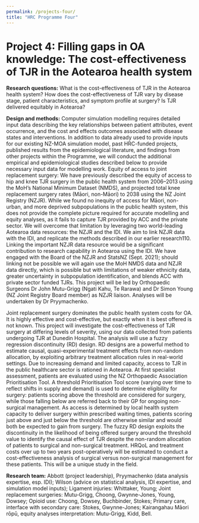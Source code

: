 ```yaml
---
permalink: /projects-four/
title: "HRC Programme Four"
---
```


# Project 4: Filling gaps in OA knowledge: The cost-effectiveness of TJR in the Aotearoa health system

**Research questions:** What is the cost-effectiveness of TJR in the Aotearoa health system? How does the cost-effectiveness of TJR vary by disease stage, patient characteristics, and symptom profile at surgery? Is TJR delivered equitably in Aotearoa? 

**Design and methods:** Computer simulation modelling requires detailed input data describing the key relationships between patient attributes, event occurrence, and the cost and effects outcomes associated with disease states and interventions. In addition to data already used to provide inputs for our existing NZ-MOA simulation model, past HRC-funded projects, published results from the epidemiological literature, and findings from other projects within the Programme, we will conduct the additional empirical and epidemiological studies described below to provide necessary input data for modelling work. 
Equity of access to joint replacement surgery: We have previously described the equity of access to hip and knee TJR surgery in the public health system from 2006–2013 using the MoH’s National Minimum Dataset (NMDS), and projected total knee replacement surgery rates (Māori, non-Māori) to 2038 using the NZ Joint Registry (NZJR). While we found no inequity of access for Māori, non-urban, and more deprived subpopulations in the public health system, this does not provide the complete picture required for accurate modelling and equity analyses, as it fails to capture TJR provided by ACC and the private sector. We will overcome that limitation by leveraging two world-leading Aotearoa data resources: the NZJR and the IDI. We aim to link NZJR data with the IDI, and replicate the methods described in our earlier research110. Linking the important NZJR data resource would be a significant contribution to research capability in Aotearoa using the IDI. We have engaged with the Board of the NZJR and StatsNZ (Sept. 2021); should linking not be possible we will again use the MoH NMDS data and NZJR data directly, which is possible but with limitations of weaker ethnicity data, greater uncertainty in subpopulation identification, and blends ACC with private sector funded TJRs. This project will be led by Orthopaedic Surgeons Dr John Mutu-Grigg (Ngati Kahu, Te Rarawa) and Dr Simon Young (NZ Joint Registry Board member) as NZJR liaison. Analyses will be undertaken by Dr Pryymachenko.

Joint replacement surgery dominates the public health system costs for OA. It is highly effective and cost-effective, but exactly when it is best offered is not known. This project will investigate the cost-effectiveness of TJR surgery at differing levels of severity, using our data collected from patients undergoing TJR at Dunedin Hospital. The analysis will use a fuzzy regression discontinuity (RD) design. RD designs are a powerful method to estimate causal, quasi-experimental treatment effects from non-random allocation, by exploiting arbitrary treatment allocation rules in real-world settings. Due to increasing demand and limited capacity, access to TJR in the public healthcare sector is rationed in Aotearoa. At first specialist assessment, patients are evaluated using the NZ Orthopaedic Association Prioritisation Tool. A threshold Prioritisation Tool score (varying over time to reflect shifts in supply and demand) is used to determine eligibility for surgery: patients scoring above the threshold are considered for surgery, while those falling below are referred back to their GP for ongoing non-surgical management. As access is determined by local health system capacity to deliver surgery within prescribed waiting times, patients scoring just above and just below the threshold are otherwise similar and would both be expected to gain from surgery. The fuzzy RD design exploits the discontinuity in the likelihood of being offered surgery around the threshold value to identify the causal effect of TJR despite the non-random allocation of patients to surgical and non-surgical treatment. HRQoL and treatment costs over up to two years post-operatively will be estimated to conduct a cost-effectiveness analysis of surgical versus non-surgical management for these patients. This will be a unique study in the field.

**Research team:** Abbott (project leadership), Pryymachenko (data analysis expertise, esp. IDI); Wilson (advice on statistical analysis, IDI expertise, and simulation model inputs); Ligament injuries: Whittaker, Young; Joint replacement surgeries: Mutu-Grigg, Choong, Gwynne-Jones, Young, Dowsey; Opioid use: Choong, Dowsey, Buchbinder, Stokes; Primary care, interface with secondary care: Stokes, Gwynne-Jones; Kairangahau Māori rōpū, equity analyses interpretation: Mutu-Grigg, Kidd, Bell.
